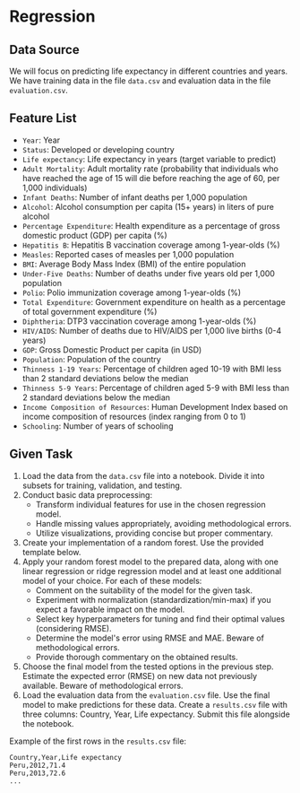 # Regression


## Data Source
We will focus on predicting life expectancy in different countries and years. We have training data in the file `data.csv` and evaluation data in the file `evaluation.csv`.


## Feature List
- `Year`: Year
- `Status`: Developed or developing country
- `Life expectancy`: Life expectancy in years (target variable to predict)
- `Adult Mortality`: Adult mortality rate (probability that individuals who have reached the age of 15 will die before reaching the age of 60, per 1,000 individuals)
- `Infant Deaths`: Number of infant deaths per 1,000 population
- `Alcohol`: Alcohol consumption per capita (15+ years) in liters of pure alcohol
- `Percentage Expenditure`: Health expenditure as a percentage of gross domestic product (GDP) per capita (%)
- `Hepatitis B`: Hepatitis B vaccination coverage among 1-year-olds (%)
- `Measles`: Reported cases of measles per 1,000 population
- `BMI`: Average Body Mass Index (BMI) of the entire population
- `Under-Five Deaths`: Number of deaths under five years old per 1,000 population
- `Polio`: Polio immunization coverage among 1-year-olds (%)
- `Total Expenditure`: Government expenditure on health as a percentage of total government expenditure (%)
- `Diphtheria`: DTP3 vaccination coverage among 1-year-olds (%)
- `HIV/AIDS`: Number of deaths due to HIV/AIDS per 1,000 live births (0-4 years)
- `GDP`: Gross Domestic Product per capita (in USD)
- `Population`: Population of the country
- `Thinness 1-19 Years`: Percentage of children aged 10-19 with BMI less than 2 standard deviations below the median
- `Thinness 5-9 Years`: Percentage of children aged 5-9 with BMI less than 2 standard deviations below the median
- `Income Composition of Resources`: Human Development Index based on income composition of resources (index ranging from 0 to 1)
- `Schooling`: Number of years of schooling


## Given Task

1. Load the data from the `data.csv` file into a notebook. Divide it into subsets for training, validation, and testing.
2. Conduct basic data preprocessing:
   - Transform individual features for use in the chosen regression model.
   - Handle missing values appropriately, avoiding methodological errors.
   - Utilize visualizations, providing concise but proper commentary.
3. Create your implementation of a random forest. Use the provided template below.
4. Apply your random forest model to the prepared data, along with one linear regression or ridge regression model and at least one additional model of your choice. For each of these models:
   - Comment on the suitability of the model for the given task.
   - Experiment with normalization (standardization/min-max) if you expect a favorable impact on the model.
   - Select key hyperparameters for tuning and find their optimal values (considering RMSE).
   - Determine the model's error using RMSE and MAE. Beware of methodological errors.
   - Provide thorough commentary on the obtained results.
5. Choose the final model from the tested options in the previous step. Estimate the expected error (RMSE) on new data not previously available. Beware of methodological errors.
6. Load the evaluation data from the `evaluation.csv` file. Use the final model to make predictions for these data. Create a `results.csv` file with three columns: Country, Year, Life expectancy. Submit this file alongside the notebook.

Example of the first rows in the `results.csv` file:
```
Country,Year,Life expectancy
Peru,2012,71.4
Peru,2013,72.6
...
```
